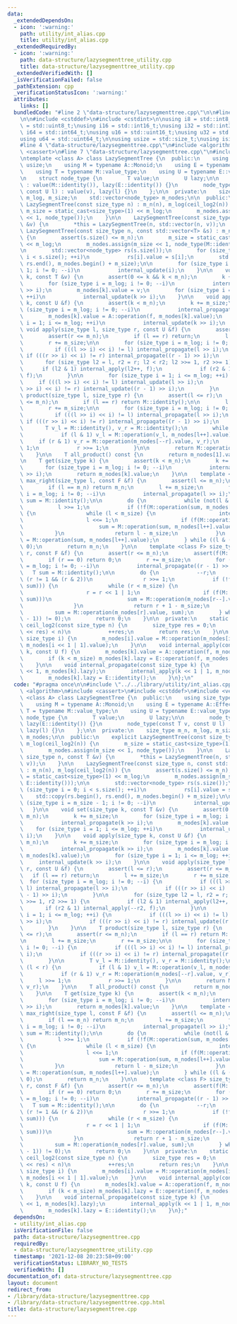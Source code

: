 ```yaml
---
data:
  _extendedDependsOn:
  - icon: ':warning:'
    path: utility/int_alias.cpp
    title: utility/int_alias.cpp
  _extendedRequiredBy:
  - icon: ':warning:'
    path: data-structure/lazysegmenttree_utility.cpp
    title: data-structure/lazysegmenttree_utility.cpp
  _extendedVerifiedWith: []
  _isVerificationFailed: false
  _pathExtension: cpp
  _verificationStatusIcon: ':warning:'
  attributes:
    links: []
  bundledCode: "#line 2 \"data-structure/lazysegmenttree.cpp\"\n\n#line 2 \"utility/int_alias.cpp\"\
    \n\n#include <cstddef>\n#include <cstdint>\n\nusing i8 = std::int8_t;\nusing u8\
    \ = std::uint8_t;\nusing i16 = std::int16_t;\nusing i32 = std::int32_t;\nusing\
    \ i64 = std::int64_t;\nusing u16 = std::uint16_t;\nusing u32 = std::uint32_t;\n\
    using u64 = std::uint64_t;\n\nusing usize = std::size_t;\nusing isize = std::ptrdiff_t;\n\
    #line 4 \"data-structure/lazysegmenttree.cpp\"\n#include <algorithm>\n#include\
    \ <cassert>\n#line 7 \"data-structure/lazysegmenttree.cpp\"\n#include <vector>\n\
    \ntemplate <class A> class LazySegmentTree {\n  public:\n    using size_type =\
    \ usize;\n    using M = typename A::Monoid;\n    using E = typename A::Effector;\n\
    \    using T = typename M::value_type;\n    using U = typename E::value_type;\n\
    \n    struct node_type {\n        T value;\n        U lazy;\n\n        node_type()\
    \ : value(M::identity()), lazy(E::identity()) {}\n        node_type(const T v,\
    \ const U l) : value(v), lazy(l) {}\n    };\n\n  private:\n    size_type m_n,\
    \ m_log, m_size;\n    std::vector<node_type> m_nodes;\n\n  public:\n    explicit\
    \ LazySegmentTree(const size_type n) : m_n(n), m_log(ceil_log2(n)) {\n       \
    \ m_size = static_cast<size_type>(1) << m_log;\n        m_nodes.assign(m_size\
    \ << 1, node_type());\n    }\n\n    LazySegmentTree(const size_type n, const T\
    \ &v) {\n        *this = LazySegmentTree(n, std::vector(n, v));\n    }\n\n   \
    \ LazySegmentTree(const size_type n, const std::vector<T> &s) : m_n(n), m_log(ceil_log2(n))\
    \ {\n        assert(s.size() <= m_n);\n        m_size = static_cast<size_type>(1)\
    \ << m_log;\n        m_nodes.assign(m_size << 1, node_type(M::identity(), E::identity()));\n\
    \n        std::vector<node_type> rs(s.size());\n        for (size_type i = 0;\
    \ i < s.size(); ++i)\n            rs[i].value = s[i];\n        std::copy(rs.begin(),\
    \ rs.end(), m_nodes.begin() + m_size);\n\n        for (size_type i = m_size -\
    \ 1; i != 0; --i)\n            internal_update(i);\n    }\n\n    void set(size_type\
    \ k, const T &v) {\n        assert(0 <= k && k < m_n);\n        k += m_size;\n\
    \        for (size_type i = m_log; i != 0; --i)\n            internal_propagate(k\
    \ >> i);\n        m_nodes[k].value = v;\n        for (size_type i = 1; i <= m_log;\
    \ ++i)\n            internal_update(k >> i);\n    }\n\n    void apply(size_type\
    \ k, const U &f) {\n        assert(k < m_n);\n        k += m_size;\n        for\
    \ (size_type i = m_log; i != 0; --i)\n            internal_propagate(k >> i);\n\
    \        m_nodes[k].value = A::operation(f, m_nodes[k].value);\n        for (size_type\
    \ i = 1; i <= m_log; ++i)\n            internal_update(k >> i);\n    }\n\n   \
    \ void apply(size_type l, size_type r, const U &f) {\n        assert(l <= r);\n\
    \        assert(r <= m_n);\n        if (l == r) return;\n        l += m_size;\n\
    \        r += m_size;\n\n        for (size_type i = m_log; i != 0; --i) {\n  \
    \          if (((l >> i) << i) != l) internal_propagate(l >> i);\n           \
    \ if (((r >> i) << i) != r) internal_propagate((r - 1) >> i);\n        }\n\n \
    \       for (size_type l2 = l, r2 = r; l2 < r2; l2 >>= 1, r2 >>= 1) {\n      \
    \      if (l2 & 1) internal_apply(l2++, f);\n            if (r2 & 1) internal_apply(--r2,\
    \ f);\n        }\n\n        for (size_type i = 1; i <= m_log; ++i) {\n       \
    \     if (((l >> i) << i) != l) internal_update(l >> i);\n            if (((r\
    \ >> i) << i) != r) internal_update((r - 1) >> i);\n        }\n    }\n\n    T\
    \ product(size_type l, size_type r) {\n        assert(l <= r);\n        assert(r\
    \ <= m_n);\n        if (l == r) return M::identity();\n\n        l += m_size;\n\
    \        r += m_size;\n\n        for (size_type i = m_log; i != 0; --i) {\n  \
    \          if (((l >> i) << i) != l) internal_propagate(l >> i);\n           \
    \ if (((r >> i) << i) != r) internal_propagate((r - 1) >> i);\n        }\n\n \
    \       T v_l = M::identity(), v_r = M::identity();\n        while (l < r) {\n\
    \            if (l & 1) v_l = M::operation(v_l, m_nodes[l++].value);\n       \
    \     if (r & 1) v_r = M::operation(m_nodes[--r].value, v_r);\n            l >>=\
    \ 1;\n            r >>= 1;\n        }\n\n        return M::operation(v_l, v_r);\n\
    \    }\n\n    T all_product() const {\n        return m_nodes[1].value;\n    }\n\
    \n    T get(size_type k) {\n        assert(k < m_n);\n        k += m_size;\n \
    \       for (size_type i = m_log; i != 0; --i)\n            internal_propagate(k\
    \ >> i);\n        return m_nodes[k].value;\n    }\n\n    template <class F> size_type\
    \ max_right(size_type l, const F &f) {\n        assert(l <= m_n);\n        assert(f(M::identity()));\n\
    \        if (l == m_n) return m_n;\n        l += m_size;\n        for (size_type\
    \ i = m_log; i != 0; --i)\n            internal_propagate(l >> i);\n        T\
    \ sum = M::identity();\n\n        do {\n            while (not(l & 1))\n     \
    \           l >>= 1;\n            if (!f(M::operation(sum, m_nodes[l].value)))\
    \ {\n                while (l < m_size) {\n                    internal_propagate(l);\n\
    \                    l <<= 1;\n                    if (f(M::operation(sum, m_nodes[l].value)))\n\
    \                        sum = M::operation(sum, m_nodes[l++].value);\n      \
    \          }\n                return l - m_size;\n            }\n            sum\
    \ = M::operation(sum, m_nodes[l++].value);\n        } while ((l & (l - 1)) !=\
    \ 0);\n        return m_n;\n    }\n\n    template <class F> size_type min_left(size_type\
    \ r, const F &f) {\n        assert(r <= m_n);\n        assert(f(M::identity()));\n\
    \        if (r == 0) return 0;\n        r += m_size;\n        for (size_type i\
    \ = m_log; i != 0; --i)\n            internal_propagate((r - 1) >> i);\n     \
    \   T sum = M::identity();\n\n        do {\n            --r;\n            while\
    \ (r != 1 && (r & 2))\n                r >>= 1;\n            if (!f(M::operation(m_nodes[r].value,\
    \ sum))) {\n                while (r < m_size) {\n                    internal_propagate(r);\n\
    \                    r = r << 1 | 1;\n                    if (f(M::operation(m_nodes[r].value,\
    \ sum)))\n                        sum = M::operation(m_nodes[r--].value, sum);\n\
    \                }\n                return r + 1 - m_size;\n            }\n  \
    \          sum = M::operation(m_nodes[r].value, sum);\n        } while ((r & (r\
    \ - 1)) != 0);\n        return 0;\n    }\n\n  private:\n    static constexpr size_type\
    \ ceil_log2(const size_type n) {\n        size_type res = 0;\n        while ((static_cast<size_type>(1)\
    \ << res) < n)\n            ++res;\n        return res;\n    }\n\n    void internal_update(const\
    \ size_type i) {\n        m_nodes[i].value = M::operation(m_nodes[i << 1].value,\
    \ m_nodes[i << 1 | 1].value);\n    }\n\n    void internal_apply(const size_type\
    \ k, const U f) {\n        m_nodes[k].value = A::operation(f, m_nodes[k].value);\n\
    \        if (k < m_size) m_nodes[k].lazy = E::operation(f, m_nodes[k].lazy);\n\
    \    }\n\n    void internal_propagate(const size_type k) {\n        internal_apply(k\
    \ << 1, m_nodes[k].lazy);\n        internal_apply(k << 1 | 1, m_nodes[k].lazy);\n\
    \        m_nodes[k].lazy = E::identity();\n    }\n};\n"
  code: "#pragma once\n\n#include \"../../library/utility/int_alias.cpp\"\n#include\
    \ <algorithm>\n#include <cassert>\n#include <cstddef>\n#include <vector>\n\ntemplate\
    \ <class A> class LazySegmentTree {\n  public:\n    using size_type = usize;\n\
    \    using M = typename A::Monoid;\n    using E = typename A::Effector;\n    using\
    \ T = typename M::value_type;\n    using U = typename E::value_type;\n\n    struct\
    \ node_type {\n        T value;\n        U lazy;\n\n        node_type() : value(M::identity()),\
    \ lazy(E::identity()) {}\n        node_type(const T v, const U l) : value(v),\
    \ lazy(l) {}\n    };\n\n  private:\n    size_type m_n, m_log, m_size;\n    std::vector<node_type>\
    \ m_nodes;\n\n  public:\n    explicit LazySegmentTree(const size_type n) : m_n(n),\
    \ m_log(ceil_log2(n)) {\n        m_size = static_cast<size_type>(1) << m_log;\n\
    \        m_nodes.assign(m_size << 1, node_type());\n    }\n\n    LazySegmentTree(const\
    \ size_type n, const T &v) {\n        *this = LazySegmentTree(n, std::vector(n,\
    \ v));\n    }\n\n    LazySegmentTree(const size_type n, const std::vector<T> &s)\
    \ : m_n(n), m_log(ceil_log2(n)) {\n        assert(s.size() <= m_n);\n        m_size\
    \ = static_cast<size_type>(1) << m_log;\n        m_nodes.assign(m_size << 1, node_type(M::identity(),\
    \ E::identity()));\n\n        std::vector<node_type> rs(s.size());\n        for\
    \ (size_type i = 0; i < s.size(); ++i)\n            rs[i].value = s[i];\n    \
    \    std::copy(rs.begin(), rs.end(), m_nodes.begin() + m_size);\n\n        for\
    \ (size_type i = m_size - 1; i != 0; --i)\n            internal_update(i);\n \
    \   }\n\n    void set(size_type k, const T &v) {\n        assert(0 <= k && k <\
    \ m_n);\n        k += m_size;\n        for (size_type i = m_log; i != 0; --i)\n\
    \            internal_propagate(k >> i);\n        m_nodes[k].value = v;\n    \
    \    for (size_type i = 1; i <= m_log; ++i)\n            internal_update(k >>\
    \ i);\n    }\n\n    void apply(size_type k, const U &f) {\n        assert(k <\
    \ m_n);\n        k += m_size;\n        for (size_type i = m_log; i != 0; --i)\n\
    \            internal_propagate(k >> i);\n        m_nodes[k].value = A::operation(f,\
    \ m_nodes[k].value);\n        for (size_type i = 1; i <= m_log; ++i)\n       \
    \     internal_update(k >> i);\n    }\n\n    void apply(size_type l, size_type\
    \ r, const U &f) {\n        assert(l <= r);\n        assert(r <= m_n);\n     \
    \   if (l == r) return;\n        l += m_size;\n        r += m_size;\n\n      \
    \  for (size_type i = m_log; i != 0; --i) {\n            if (((l >> i) << i) !=\
    \ l) internal_propagate(l >> i);\n            if (((r >> i) << i) != r) internal_propagate((r\
    \ - 1) >> i);\n        }\n\n        for (size_type l2 = l, r2 = r; l2 < r2; l2\
    \ >>= 1, r2 >>= 1) {\n            if (l2 & 1) internal_apply(l2++, f);\n     \
    \       if (r2 & 1) internal_apply(--r2, f);\n        }\n\n        for (size_type\
    \ i = 1; i <= m_log; ++i) {\n            if (((l >> i) << i) != l) internal_update(l\
    \ >> i);\n            if (((r >> i) << i) != r) internal_update((r - 1) >> i);\n\
    \        }\n    }\n\n    T product(size_type l, size_type r) {\n        assert(l\
    \ <= r);\n        assert(r <= m_n);\n        if (l == r) return M::identity();\n\
    \n        l += m_size;\n        r += m_size;\n\n        for (size_type i = m_log;\
    \ i != 0; --i) {\n            if (((l >> i) << i) != l) internal_propagate(l >>\
    \ i);\n            if (((r >> i) << i) != r) internal_propagate((r - 1) >> i);\n\
    \        }\n\n        T v_l = M::identity(), v_r = M::identity();\n        while\
    \ (l < r) {\n            if (l & 1) v_l = M::operation(v_l, m_nodes[l++].value);\n\
    \            if (r & 1) v_r = M::operation(m_nodes[--r].value, v_r);\n       \
    \     l >>= 1;\n            r >>= 1;\n        }\n\n        return M::operation(v_l,\
    \ v_r);\n    }\n\n    T all_product() const {\n        return m_nodes[1].value;\n\
    \    }\n\n    T get(size_type k) {\n        assert(k < m_n);\n        k += m_size;\n\
    \        for (size_type i = m_log; i != 0; --i)\n            internal_propagate(k\
    \ >> i);\n        return m_nodes[k].value;\n    }\n\n    template <class F> size_type\
    \ max_right(size_type l, const F &f) {\n        assert(l <= m_n);\n        assert(f(M::identity()));\n\
    \        if (l == m_n) return m_n;\n        l += m_size;\n        for (size_type\
    \ i = m_log; i != 0; --i)\n            internal_propagate(l >> i);\n        T\
    \ sum = M::identity();\n\n        do {\n            while (not(l & 1))\n     \
    \           l >>= 1;\n            if (!f(M::operation(sum, m_nodes[l].value)))\
    \ {\n                while (l < m_size) {\n                    internal_propagate(l);\n\
    \                    l <<= 1;\n                    if (f(M::operation(sum, m_nodes[l].value)))\n\
    \                        sum = M::operation(sum, m_nodes[l++].value);\n      \
    \          }\n                return l - m_size;\n            }\n            sum\
    \ = M::operation(sum, m_nodes[l++].value);\n        } while ((l & (l - 1)) !=\
    \ 0);\n        return m_n;\n    }\n\n    template <class F> size_type min_left(size_type\
    \ r, const F &f) {\n        assert(r <= m_n);\n        assert(f(M::identity()));\n\
    \        if (r == 0) return 0;\n        r += m_size;\n        for (size_type i\
    \ = m_log; i != 0; --i)\n            internal_propagate((r - 1) >> i);\n     \
    \   T sum = M::identity();\n\n        do {\n            --r;\n            while\
    \ (r != 1 && (r & 2))\n                r >>= 1;\n            if (!f(M::operation(m_nodes[r].value,\
    \ sum))) {\n                while (r < m_size) {\n                    internal_propagate(r);\n\
    \                    r = r << 1 | 1;\n                    if (f(M::operation(m_nodes[r].value,\
    \ sum)))\n                        sum = M::operation(m_nodes[r--].value, sum);\n\
    \                }\n                return r + 1 - m_size;\n            }\n  \
    \          sum = M::operation(m_nodes[r].value, sum);\n        } while ((r & (r\
    \ - 1)) != 0);\n        return 0;\n    }\n\n  private:\n    static constexpr size_type\
    \ ceil_log2(const size_type n) {\n        size_type res = 0;\n        while ((static_cast<size_type>(1)\
    \ << res) < n)\n            ++res;\n        return res;\n    }\n\n    void internal_update(const\
    \ size_type i) {\n        m_nodes[i].value = M::operation(m_nodes[i << 1].value,\
    \ m_nodes[i << 1 | 1].value);\n    }\n\n    void internal_apply(const size_type\
    \ k, const U f) {\n        m_nodes[k].value = A::operation(f, m_nodes[k].value);\n\
    \        if (k < m_size) m_nodes[k].lazy = E::operation(f, m_nodes[k].lazy);\n\
    \    }\n\n    void internal_propagate(const size_type k) {\n        internal_apply(k\
    \ << 1, m_nodes[k].lazy);\n        internal_apply(k << 1 | 1, m_nodes[k].lazy);\n\
    \        m_nodes[k].lazy = E::identity();\n    }\n};"
  dependsOn:
  - utility/int_alias.cpp
  isVerificationFile: false
  path: data-structure/lazysegmenttree.cpp
  requiredBy:
  - data-structure/lazysegmenttree_utility.cpp
  timestamp: '2021-12-08 20:23:58+09:00'
  verificationStatus: LIBRARY_NO_TESTS
  verifiedWith: []
documentation_of: data-structure/lazysegmenttree.cpp
layout: document
redirect_from:
- /library/data-structure/lazysegmenttree.cpp
- /library/data-structure/lazysegmenttree.cpp.html
title: data-structure/lazysegmenttree.cpp
---
```

